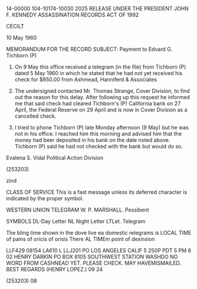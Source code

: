 14-00000
104-10174-10030 2025 RELEASE UNDER THE PRESIDENT JOHN F. KENNEDY ASSASSINATION RECORDS ACT OF 1992

CECILT

10 May 1960

MEMORANDUM FOR THE RECORD
SUBJECT: Payment to Edvard G. Tichborn (P)

1. On 9 May this office received a telegram (in the file) from Tichborn (P) dated 5 May 1960 in which he stated that he had not yet received his check for $650.00 from Ashmead, Hanniferd & Associates

2. The undersigned contacted Mr. Thomas Strange, Cover Division, to find out the reason for this delay. After following up this request he informed me that said check had cleared Tichborn's (P) California bank on 27 April, the Federal Reserve on 29 April and is now in Cover Division as a cancelled check.

3. I tried to phone Tichborn (P) late Monday afternoon (9 May) but he was not in his office. I reached him this morning and advised him that the money had beer deposited in his bank on the date noted above. Tichborn (P) said he had not checked with the bank but would do so.

Evalena S. Vidal
Political Action Division

(253203)

zind

CLASS OF SERVICE
This is a fast message unless its deferred character is indicated by the proper symbol.

WESTERN UNION
TELEGRAM
W. P. MARSHALL. Pessibent

SYMBOLS
DL-Day Letter
NL Night Letter
LTLet. Telegram

The bling time shown in the dove live ea domestic relegrams is LOCAL TIME of pains of oricis of orisis There AL TIMEm point of dexinsion

LLF429 08154 LA610
L LLJ201 PO LOS ANGELES CALIF 5 250P PDT 5 PM 6 02
HENRY DARKIN
PO BOX 8105 SOUTHWEST STATION WASHDO
NO WORD FROM CASHNEAD YET. PLEASE CHECK. MAY HAVEMISMAILED.
BEST REGARDS
(HENRY LOPEZ.)
09
24

(253203)
08

